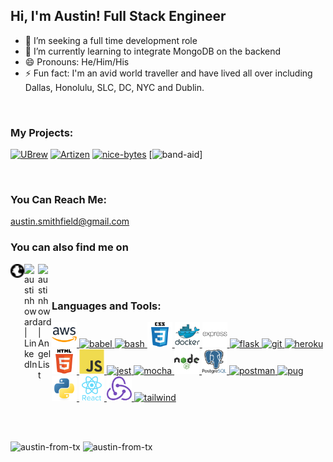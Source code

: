 ## Hi, I'm Austin!  Full Stack Engineer 

- 🔭 I’m seeking a full time development role
- 🌱 I’m currently learning to integrate MongoDB on the backend
- 😄 Pronouns: He/Him/His
-  ⚡ Fun fact: I'm an avid world traveller and have lived all over including Dallas, Honolulu, SLC, DC, NYC and Dublin.  

<br>

### My Projects:

[<img alt='UBrew' width='400px' height='300px' src='https://u-brew-flask.s3-eu-west-1.amazonaws.com/splash.png' />][ubrew]
[<img alt='Artizen' width='400px' height='300px' src='https://artizen-flask-app.s3.amazonaws.com/artizen_meta2.png' />][artizen]
[<img alt='nice-bytes' width='400px' height='300px' src='https://u-brew-flask.s3-eu-west-1.amazonaws.com/nice-bytes-thumbnail.png' />][nice-bytes]
[<img alt='band-aid' width='400px' height='300px' src='https://bandaidreact.s3-eu-west-1.amazonaws.com/band-aid.PNG' />]

<br>

### You Can Reach Me:

austin.smithfield@gmail.com


### You can also find me on
 
  [<img align="left" alt="austinhoward | Website" width="22px" src="https://raw.githubusercontent.com/iconic/open-iconic/master/svg/globe.svg" />][website]
  [<img align="left" alt="austinhoward | LinkedIn" width="22px" src="https://cdn.jsdelivr.net/npm/simple-icons@v3/icons/linkedin.svg" />][linkedin]
  [<img align="left" alt="austinhoward | AngelList" width="22px" src="https://cdn.jsdelivr.net/npm/simple-icons@v3/icons/angellist.svg" />][angellist]

<br>
<br>



### Languages and Tools: 

<p align="left"> <a href="https://aws.amazon.com" target="_blank"> <img src="https://raw.githubusercontent.com/devicons/devicon/master/icons/amazonwebservices/amazonwebservices-original-wordmark.svg" alt="aws" width="40" height="40"/> </a> <a href="https://babeljs.io/" target="_blank"> <img src="https://www.vectorlogo.zone/logos/babeljs/babeljs-icon.svg" alt="babel" width="40" height="40"/> </a> <a href="https://www.gnu.org/software/bash/" target="_blank"> <img src="https://www.vectorlogo.zone/logos/gnu_bash/gnu_bash-icon.svg" alt="bash" width="40" height="40"/> </a> <a href="https://www.w3schools.com/css/" target="_blank"> <img src="https://raw.githubusercontent.com/devicons/devicon/master/icons/css3/css3-original-wordmark.svg" alt="css3" width="40" height="40"/> </a> <a href="https://www.docker.com/" target="_blank"> <img src="https://raw.githubusercontent.com/devicons/devicon/master/icons/docker/docker-original-wordmark.svg" alt="docker" width="40" height="40"/> </a> <a href="https://expressjs.com" target="_blank"> <img src="https://raw.githubusercontent.com/devicons/devicon/master/icons/express/express-original-wordmark.svg" alt="express" width="40" height="40"/> </a> <a href="https://flask.palletsprojects.com/" target="_blank"> <img src="https://www.vectorlogo.zone/logos/pocoo_flask/pocoo_flask-icon.svg" alt="flask" width="40" height="40"/> </a> <a href="https://git-scm.com/" target="_blank"> <img src="https://www.vectorlogo.zone/logos/git-scm/git-scm-icon.svg" alt="git" width="40" height="40"/> </a> <a href="https://heroku.com" target="_blank"> <img src="https://www.vectorlogo.zone/logos/heroku/heroku-icon.svg" alt="heroku" width="40" height="40"/> </a> <a href="https://www.w3.org/html/" target="_blank"> <img src="https://raw.githubusercontent.com/devicons/devicon/master/icons/html5/html5-original-wordmark.svg" alt="html5" width="40" height="40"/> </a> <a href="https://developer.mozilla.org/en-US/docs/Web/JavaScript" target="_blank"> <img src="https://raw.githubusercontent.com/devicons/devicon/master/icons/javascript/javascript-original.svg" alt="javascript" width="40" height="40"/> </a> <a href="https://jestjs.io" target="_blank"> <img src="https://www.vectorlogo.zone/logos/jestjsio/jestjsio-icon.svg" alt="jest" width="40" height="40"/> </a> <a href="https://mochajs.org" target="_blank"> <img src="https://www.vectorlogo.zone/logos/mochajs/mochajs-icon.svg" alt="mocha" width="40" height="40"/> </a> <a href="https://nodejs.org" target="_blank"> <img src="https://raw.githubusercontent.com/devicons/devicon/master/icons/nodejs/nodejs-original-wordmark.svg" alt="nodejs" width="40" height="40"/> </a> <a href="https://www.postgresql.org" target="_blank"> <img src="https://raw.githubusercontent.com/devicons/devicon/master/icons/postgresql/postgresql-original-wordmark.svg" alt="postgresql" width="40" height="40"/> </a> <a href="https://postman.com" target="_blank"> <img src="https://www.vectorlogo.zone/logos/getpostman/getpostman-icon.svg" alt="postman" width="40" height="40"/> </a> <a href="https://pugjs.org" target="_blank"> <img src="https://cdn.worldvectorlogo.com/logos/pug.svg" alt="pug" width="40" height="40"/> </a> <a href="https://www.python.org" target="_blank"> <img src="https://raw.githubusercontent.com/devicons/devicon/master/icons/python/python-original.svg" alt="python" width="40" height="40"/> </a> <a href="https://reactjs.org/" target="_blank"> <img src="https://raw.githubusercontent.com/devicons/devicon/master/icons/react/react-original-wordmark.svg" alt="react" width="40" height="40"/> </a> <a href="https://redux.js.org" target="_blank"> <img src="https://raw.githubusercontent.com/devicons/devicon/master/icons/redux/redux-original.svg" alt="redux" width="40" height="40"/> </a> <a href="https://tailwindcss.com/" target="_blank"> <img src="https://www.vectorlogo.zone/logos/tailwindcss/tailwindcss-icon.svg" alt="tailwind" width="40" height="40"/> </a> </p>

<br>
<br>

<p>
  <img src="https://github-readme-stats.vercel.app/api?username=austin-from-tx&show_icons=true&locale=en" alt="austin-from-tx" />
  <img src="https://github-readme-stats.vercel.app/api/top-langs?username=austin-from-tx&show_icons=true&locale=en&layout=compact" alt="austin-from-tx" />
</p>
  

<!--
**suasllc/suasllc** is a ✨ _special_ ✨ repository because its `README.md` (this file) appears on your GitHub profile.

Here are some ideas to get you started:

- 🔭 I’m currently working on ...
- 🌱 I’m currently learning ...
- 👯 I’m looking to collaborate on ...
- 🤔 I’m looking for help with ...
- 💬 Ask me about ...
- 📫 How to reach me: ...
- 😄 Pronouns: ...
- ⚡ Fun fact: ...
-->

[website]: https://austin-from-tx.github.io/
[linkedin]: https://www.linkedin.com/in/stevenaustinhoward/
[angellist]: https://angel.co/u/steven-howard-11
[ubrew]: https://ubrew.herokuapp.com
[artizen]: https://artizen.herokuapp.com
[nice-bytes]: https://nice-bytes.herokuapp.com
[band-aid]: https://band-aid-react.herokuapp.com/


